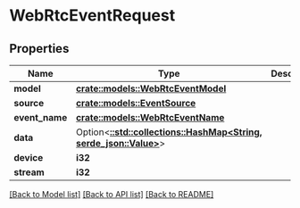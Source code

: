 # WebRtcEventRequest

## Properties

Name | Type | Description | Notes
------------ | ------------- | ------------- | -------------
**model** | [**crate::models::WebRtcEventModel**](WebRTCEventModel.md) |  | 
**source** | [**crate::models::EventSource**](EventSource.md) |  | 
**event_name** | [**crate::models::WebRtcEventName**](WebRTCEventName.md) |  | 
**data** | Option<[**::std::collections::HashMap<String, serde_json::Value>**](serde_json::Value.md)> |  | [optional]
**device** | **i32** |  | 
**stream** | **i32** |  | 

[[Back to Model list]](../README.md#documentation-for-models) [[Back to API list]](../README.md#documentation-for-api-endpoints) [[Back to README]](../README.md)


